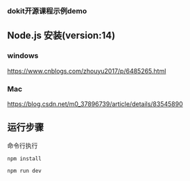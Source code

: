 ### dokit开源课程示例demo

## Node.js 安装(version:14)

### windows 
https://www.cnblogs.com/zhouyu2017/p/6485265.html

### Mac
https://blog.csdn.net/m0_37896739/article/details/83545890

## 运行步骤
命令行执行
```
npm install
```
```
npm run dev
```
